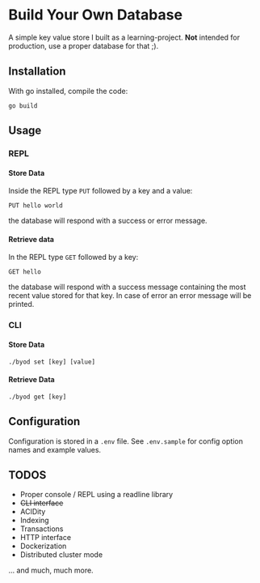 # Build Your Own Database

A simple key value store I built as a learning-project. **Not** intended for production, use a proper database for that ;).

## Installation

With go installed, compile the code:

```
go build
```
## Usage

### REPL

#### Store Data

Inside the REPL type `PUT` followed by a key and a value:

```
PUT hello world
```
the database will respond with a success or error message.

#### Retrieve data

In the REPL type `GET` followed by a key:

```
GET hello
```
the database will respond with a success message containing the most recent value stored for that key. In case of error an error message will be printed.

### CLI

#### Store Data

```
./byod set [key] [value]
```

#### Retrieve Data

```
./byod get [key]
```

## Configuration

Configuration is stored in a `.env` file. See `.env.sample` for config option names and example values.

## TODOS

- Proper console / REPL using a readline library
- ~~CLI interface~~
- ACIDity
- Indexing
- Transactions
- HTTP interface
- Dockerization
- Distributed cluster mode

… and much, much more.

